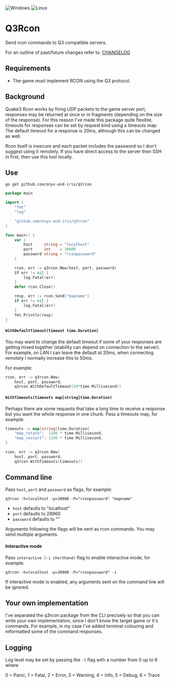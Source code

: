 ![Windows](https://img.shields.io/badge/Windows-0078D6?style=for-the-badge&logo=windows&logoColor=white)
![Linux](https://img.shields.io/badge/Linux-FCC624?style=for-the-badge&logo=linux&logoColor=black)

# Q3Rcon

Send rcon commands to Q3 compatible servers.

For an outline of past/future changes refer to: [CHANGELOG](CHANGELOG.md)

## Requirements

-   The game must implement RCON using the Q3 protocol.

## Background

Quake3 Rcon works by firing UDP packets to the game server port, responses may be returned at once or in fragments (depending on the size of the response). For this reason I've made this package quite flexible, timeouts for responses can be set by request kind using a timeouts map. The default timeout for a response is 20ms, although this can be changed as well.

Rcon itself is insecure and each packet includes the password so I don't suggest using it remotely. If you have direct access to the server then SSH in first, then use this tool locally.

## Use

`go get github.com/onyx-and-iris/q3rcon`

```go
package main

import (
	"fmt"
	"log"

	"github.com/onyx-and-iris/q3rcon"
)

func main() {
	var (
		host     string = "localhost"
		port     int    = 30000
		password string = "rconpassword"
	)

	rcon, err := q3rcon.New(host, port, password)
	if err != nil {
		log.Fatal(err)
	}
	defer rcon.Close()

	resp, err := rcon.Send("mapname")
	if err != nil {
		log.Fatal(err)
	}
	fmt.Println(resp)
}
```

#### `WithDefaultTimeout(timeout time.Duration)`

You may want to change the default timeout if some of your responses are getting mixed together (stability can depend on connection to the server). For example, on LAN I can leave the default at 20ms, when connecting remotely I normally increase this to 50ms.

For example:

```go
rcon, err := q3rcon.New(
	host, port, password,
	q3rcon.WithDefaultTimeout(50*time.Millisecond))
```

#### `WithTimeouts(timeouts map[string]time.Duration)`

Perhaps there are some requests that take a long time to receive a response but you want the whole response in one chunk. Pass a timeouts map, for example:

```go
timeouts := map[string]time.Duration{
	"map_rotate":  1200 * time.Millisecond,
	"map_restart": 1200 * time.Millisecond,
}

rcon, err := q3rcon.New(
	host, port, password,
	q3rcon.WithTimeouts(timeouts))
```

## Command line

Pass `host`, `port` and `password` as flags, for example:

```
q3rcon -h=localhost -p=30000 -P="rconpassword" "mapname"
```

-   `host` defaults to "localhost"
-   `port` defaults to 28960
-   `password` defaults to ""

Arguments following the flags will be sent as rcon commands. You may send multiple arguments.

#### Interactive mode

Pass `interactive (-i shorthand)` flag to enable interactive mode, for example:

```
q3rcon -h=localhost -p=30000 -P="rconpassword" -i
```

If interactive mode is enabled, any arguments sent on the command line will be ignored.

## Your own implementation

I've separated the q3rcon package from the CLI precisely so that you can write your own implementation, since I don't know the target game or it's commands. For example, in my case I've added terminal colouring and reformatted some of the command responses.

## Logging

Log level may be set by passing the `-l` flag with a number from 0 up to 6 where

0 = Panic, 1 = Fatal, 2 = Error, 3 = Warning, 4 = Info, 5 = Debug, 6 = Trace
